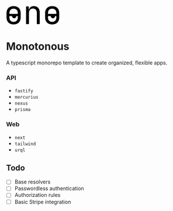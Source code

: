 ![monotonous' logo](https://github.com/kidqueb/monotonous/blob/master/logo.png?raw=true)

# Monotonous

A typescript monorepo template to create organized, flexible apps.

### API

- `fastify`
- `mercurius`
- `nexus`
- `prisma`

### Web

- `next`
- `tailwind`
- `urql`

## Todo

- [ ] Base resolvers
- [ ] Passwordless authentication
- [ ] Authorization rules
- [ ] Basic Stripe integration

